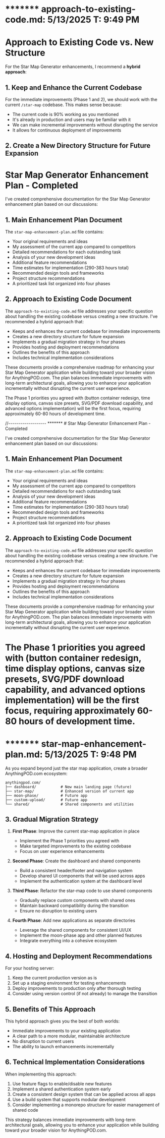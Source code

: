 ******* approach-to-existing-code.md: 5/13/2025 T: 9:49 PM
============================
# Approach to Existing Code vs. New Structure

For the Star Map Generator enhancements, I recommend a **hybrid approach**:

## 1. Keep and Enhance the Current Codebase

For the immediate improvements (Phase 1 and 2), we should work with the current `/star-map` codebase. This makes sense because:
- The current code is 90% working as you mentioned
- It's already in production and users may be familiar with it
- We can make incremental improvements without disrupting the service
- It allows for continuous deployment of improvements

## 2. Create a New Directory Structure for Future Expansion
# Star Map Generator Enhancement Plan - Completed

I've created comprehensive documentation for the Star Map Generator enhancement plan based on our discussions:

## 1. Main Enhancement Plan Document

The `star-map-enhancement-plan.md` file contains:

- Your original requirements and ideas
- My assessment of the current app compared to competitors
- Detailed recommendations for each outstanding task
- Analysis of your new development ideas
- Additional feature recommendations
- Time estimates for implementation (290-383 hours total)
- Recommended design tools and frameworks
- Project structure recommendations
- A prioritized task list organized into four phases

## 2. Approach to Existing Code Document

The `approach-to-existing-code.md` file addresses your specific question about handling the existing codebase versus creating a new structure. I've recommended a hybrid approach that:

- Keeps and enhances the current codebase for immediate improvements
- Creates a new directory structure for future expansion
- Implements a gradual migration strategy in four phases
- Provides hosting and deployment recommendations
- Outlines the benefits of this approach
- Includes technical implementation considerations

These documents provide a comprehensive roadmap for enhancing your Star Map Generator application while building toward your broader vision for AnythingPOD.com. The plan balances immediate improvements with long-term architectural goals, allowing you to enhance your application incrementally without disrupting the current user experience.

The Phase 1 priorities you agreed with (button container redesign, time display options, canvas size presets, SVG/PDF download capability, and advanced options implementation) will be the first focus, requiring approximately 60-80 hours of development time.

//-------------------
******* # Star Map Generator Enhancement Plan - Completed

I've created comprehensive documentation for the Star Map Generator enhancement plan based on our discussions:

## 1. Main Enhancement Plan Document

The `star-map-enhancement-plan.md` file contains:

- Your original requirements and ideas
- My assessment of the current app compared to competitors
- Detailed recommendations for each outstanding task
- Analysis of your new development ideas
- Additional feature recommendations
- Time estimates for implementation (290-383 hours total)
- Recommended design tools and frameworks
- Project structure recommendations
- A prioritized task list organized into four phases

## 2. Approach to Existing Code Document

The `approach-to-existing-code.md` file addresses your specific question about handling the existing codebase versus creating a new structure. I've recommended a hybrid approach that:

- Keeps and enhances the current codebase for immediate improvements
- Creates a new directory structure for future expansion
- Implements a gradual migration strategy in four phases
- Provides hosting and deployment recommendations
- Outlines the benefits of this approach
- Includes technical implementation considerations

These documents provide a comprehensive roadmap for enhancing your Star Map Generator application while building toward your broader vision for AnythingPOD.com. The plan balances immediate improvements with long-term architectural goals, allowing you to enhance your application incrementally without disrupting the current user experience.

The Phase 1 priorities you agreed with (button container redesign, time display options, canvas size presets, SVG/PDF download capability, and advanced options implementation) will be the first focus, requiring approximately 60-80 hours of development time.
=====================================================================================

******* star-map-enhancement-plan.md: 5/13/2025 T: 9:48 PM
============================
As you expand beyond just the star map application, create a broader AnythingPOD.com ecosystem:
```
anythingpod.com/
├── dashboard/           # New main landing page (future)
├── star-map/            # Enhanced version of current app
├── moon-phase/          # Future app
├── custom-upload/       # Future app
└── shared/              # Shared components and utilities
```

## 3. Gradual Migration Strategy

1. **First Phase**: Improve the current star-map application in place
   - Implement the Phase 1 priorities you agreed with
   - Make targeted improvements to the existing codebase
   - Focus on user experience enhancements

2. **Second Phase**: Create the dashboard and shared components
   - Build a consistent header/footer and navigation system
   - Develop shared UI components that will be used across apps
   - Implement the authentication system at the dashboard level

3. **Third Phase**: Refactor the star-map code to use shared components
   - Gradually replace custom components with shared ones
   - Maintain backward compatibility during the transition
   - Ensure no disruption to existing users

4. **Fourth Phase**: Add new applications as separate directories
   - Leverage the shared components for consistent UI/UX
   - Implement the moon-phase app and other planned features
   - Integrate everything into a cohesive ecosystem

## 4. Hosting and Deployment Recommendations

For your hosting server:
1. Keep the current production version as is
2. Set up a staging environment for testing enhancements
3. Deploy improvements to production only after thorough testing
4. Consider using version control (if not already) to manage the transition

## 5. Benefits of This Approach

This hybrid approach gives you the best of both worlds:
- Immediate improvements to your existing application
- A clear path to a more modular, maintainable architecture
- No disruption to current users
- The ability to launch enhancements incrementally

## 6. Technical Implementation Considerations

When implementing this approach:
1. Use feature flags to enable/disable new features
2. Implement a shared authentication system early
3. Create a consistent design system that can be applied across all apps
4. Use a build system that supports modular development
5. Consider implementing a monorepo structure for easier management of shared code

This strategy balances immediate improvements with long-term architectural goals, allowing you to enhance your application while building toward your broader vision for AnythingPOD.com.
